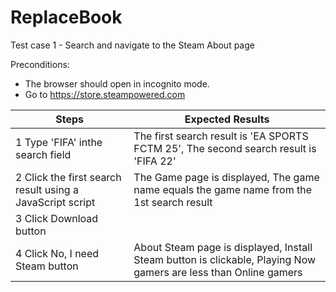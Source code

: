 # ReplaceBook
Test case 1 - Search and navigate to the Steam About page

Preconditions:
- The browser should open in incognito mode.
- Go to https://store.steampowered.com

| Steps | Expected Results |
|-------|------------------|
| 1 Type 'FIFA' inthe search field | The first search result is 'EA SPORTS FCTM 25', The second search result is 'FIFA 22'|
| 2 Click the first search result using a JavaScript script | The Game page is displayed, The game name equals the game name from the 1st search result|
|3 Click Download button||
|4 Click No, I need Steam button| About Steam page is displayed, Install Steam button is clickable, Playing Now gamers are less than Online gamers|
